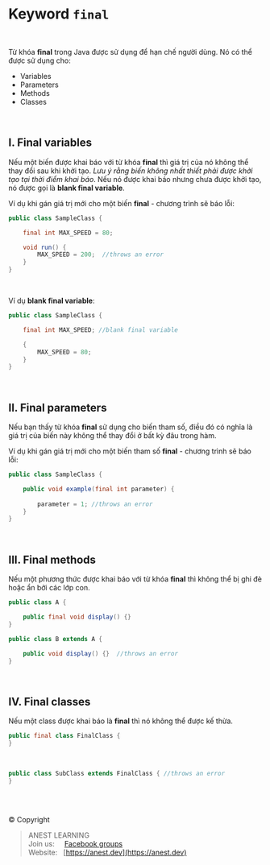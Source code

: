 # Keyword `final`

<br />

Từ khóa **final** trong Java được sử dụng để hạn chế người dùng. Nó có thể được sử dụng cho:

- Variables
- Parameters
- Methods
- Classes

<br />

## I. Final variables

Nếu một biến được khai báo với từ khóa **final** thì giá trị của nó không thể thay đổi sau khi khởi tạo. *Lưu ý rằng biến không nhất thiết phải được khởi tạo tại thời điểm khai báo*. Nếu nó được khai báo nhưng chưa được khởi tạo, nó được gọi là **blank final variable**.

Ví dụ khi gán giá trị mới cho một biến **final** - chương trình sẽ báo lỗi:

```java
public class SampleClass {

    final int MAX_SPEED = 80;

    void run() {
        MAX_SPEED = 200;  //throws an error
    }
}
```

<br />

Ví dụ **blank final variable**:

```java
public class SampleClass {

    final int MAX_SPEED; //blank final variable

    {
        MAX_SPEED = 80;
    }
}
```

<br />

## II. Final parameters

Nếu bạn thấy từ khóa **final** sử dụng cho biến tham số, điều đó có nghĩa là giá trị của biến này không thể thay đổi ở bất kỳ đâu trong hàm.

Ví dụ khi gán giá trị mới cho một biến tham số **final** - chương trình sẽ báo lỗi:

```java
public class SampleClass {

    public void example(final int parameter) {
      
        parameter = 1; //throws an error
    }
}
```

<br />

## III. Final methods

Nếu một phương thức được khai báo với từ khóa **final** thì không thể bị ghi đè hoặc ẩn bởi các lớp con.

```java
public class A {

    public final void display() {}
}
```

```java
public class B extends A {

    public void display() {}  //throws an error
}
```

<br />

## IV. Final classes

Nếu một class được khai báo là **final** thì nó không thể được kế thừa.

```java
public final class FinalClass {
}
```

<br />

```java
public class SubClass extends FinalClass { //throws an error
}
```

<br />

##  

© Copyright
> ANEST LEARNING  
> Join us: &nbsp;&nbsp;&nbsp; [Facebook groups](https://www.facebook.com/groups/anest.learning/)  
> Website: &nbsp; [https://anest.dev](https://anest.dev)  
